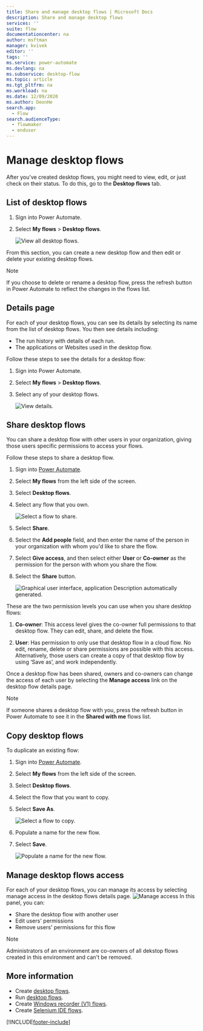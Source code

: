 ```yaml
---
title: Share and manage desktop flows | Microsoft Docs
description: Share and manage desktop flows
services: ''
suite: flow
documentationcenter: na
author: msftman
manager: kvivek
editor: ''
tags: ''
ms.service: power-automate
ms.devlang: na
ms.subservice: desktop-flow
ms.topic: article
ms.tgt_pltfrm: na
ms.workload: na
ms.date: 12/09/2020
ms.author: DeonHe
search.app: 
  - Flow
search.audienceType: 
  - flowmaker
  - enduser
---
```


# Manage desktop flows

After you've created desktop flows, you might need to view, edit, or just check on their status. To do this, go to the **Desktop flows** tab.

## List of desktop flows

1. Sign into Power Automate.
1. Select **My flows** > **Desktop flows**.

   ![View all desktop flows.](media/manage-desktop-flows/view-all.png "View all desktop flows")

From this section, you can create a new desktop flow and then edit or delete your existing desktop flows.

> [!NOTE]
> If you choose to delete or rename a desktop flow, press the refresh button in Power Automate to reflect the changes in the flows list.


## Details page

For each of your desktop flows, you can see its details by selecting its name from the list of desktop flows. You then see details including:

-   The run history with details of each run.
-   The applications or Websites used in the desktop flow.

Follow these steps to see the details for a desktop flow:

1. Sign into Power Automate.
1. Select **My flows** > **Desktop flows**.
1. Select any of your desktop flows.

   ![View details.](media/manage-desktop-flows/view-details.png "View details")


## Share desktop flows

You can share a desktop flow with other users in your organization, giving those users specific permissions to access your flows.

Follow these steps to share a desktop flow.

1. Sign into [Power Automate](https://powerautomate.com).
1. Select **My flows** from the left side of the screen.
1. Select **Desktop flows**.
1. Select any flow that you own.

   ![Select a flow to share.](media/manage-desktop-flows/select-one.png)

1. Select **Share**.
1. Select the **Add people** field, and then enter the name of the person in your organization with whom you'd like to share the flow.
1. Select **Give access**, and then select either **User** or **Co-owner** as the permission for the person with whom you share the flow.
1. Select the **Share** button.

   ![Graphical user interface, application Description automatically generated.](media/manage-desktop-flows/sharing-ux.png)

These are the two permission levels you can use when you share desktop flows: 

1. **Co-owner**: This access level gives the co-owner full permissions to that desktop flow. They can edit, share, and delete the flow.

1. **User**: Has permission to only use that desktop flow in a cloud flow. No edit, rename, delete or share permissions are possible with this access. Alternatively, those users can create a copy of that desktop flow by using ‘Save as’, and work independently.

Once a desktop flow has been shared, owners and co-owners can change the access of each user by selecting the **Manage access** link on the desktop flow details page.

> [!NOTE]
> If someone shares a desktop flow with you, press the refresh button in Power Automate to see it in the **Shared with me** flows list.

## Copy desktop flows

To duplicate an existing flow:

1. Sign into [Power Automate](https://powerautomate.com).
1. Select **My flows** from the left side of the screen.
1. Select **Desktop flows**.
1. Select the flow that you want to copy.
1. Select **Save As**.

   ![Select a flow to copy.](media/manage-desktop-flows/manage-desktop-flows-copy.png)

1. Populate a name for the new flow.
1. Select **Save**.

   ![Populate a name for the new flow.](media/manage-desktop-flows/create-copy-of-this-flow.png)

## Manage desktop flows access

For each of your desktop flows, you can manage its access by selecting manage access in the desktop flows details page.
   ![Manage access](media/manage-desktop-flows/manage-access.png)
In this panel, you can:
- Share the desktop flow with another user
- Edit users' permissions
- Remove users' permissions for this flow

>[!NOTE]
> Administrators of an environment are co-owners of all dekstop flows created in this environment and can't be removed.

## More information

- Create [desktop flows](create-flow.md).
- Run [desktop flows](run-desktop-flow.md).
- Create [Windows recorder (V1) flows](create-desktop.md).
- Create [Selenium IDE flows](create-web.md).



[!INCLUDE[footer-include](../includes/footer-banner.md)]